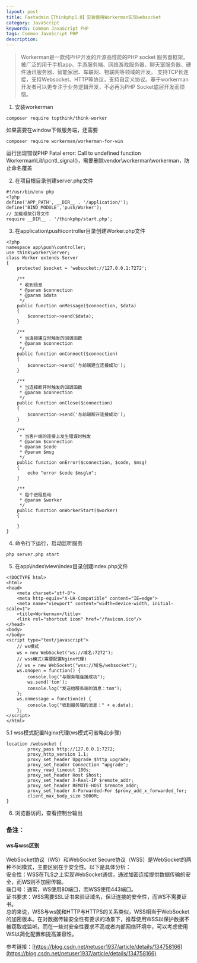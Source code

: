 ```yaml
---
layout: post
title: Fastadmin【Thinkphp5.0】安装使用Workerman实现websocket
category: JavaScript
keywords: Common JavaScript PHP
tags: Common JavaScript PHP
description: 
---
```


> Workerman是一款纯PHP开发的开源高性能的PHP socket 服务器框架。被广泛的用于手机app、手游服务端、网络游戏服务器、聊天室服务器、硬件通讯服务器、智能家居、车联网、物联网等领域的开发。 支持TCP长连接，支持Websocket、HTTP等协议，支持自定义协议。基于workerman开发者可以更专注于业务逻辑开发，不必再为PHP Socket底层开发而烦恼。
 
1. 安装workerman
```
composer require topthink/think-worker
```
如果需要在window下做服务端，还需要
```
composer require workerman/workerman-for-win
```

运行出现错误PHP Fatal error: Call to undefined function Workerman\Lib\pcntl_signal()，需要删除vendor\workerman\workerman，防止命名覆盖

2. 在项目根目录创建server.php文件
```server.php
#!/usr/bin/env php
<?php
define('APP_PATH', __DIR__ . '/application/');
define('BIND_MODULE','push/Worker');
// 加载框架引导文件
require __DIR__ . '/thinkphp/start.php';
```
3. 在application\push\controller目录创建Worker.php文件
```Worker.php
<?php
namespace app\push\controller;
use think\worker\Server;
class Worker extends Server
{
    protected $socket = 'websocket://127.0.0.1:7272';

    /**
     * 收到信息
     * @param $connection
     * @param $data
     */
    public function onMessage($connection, $data)
    {
        $connection->send($data);
    }

    /**
     * 当连接建立时触发的回调函数
     * @param $connection
     */
    public function onConnect($connection)
    {
        $connection->send('与前端建立连接成功');
    }

    /**
     * 当连接断开时触发的回调函数
     * @param $connection
     */
    public function onClose($connection)
    {
        $connection->send('与前端断开连接成功');
    }

    /**
     * 当客户端的连接上发生错误时触发
     * @param $connection
     * @param $code
     * @param $msg
     */
    public function onError($connection, $code, $msg)
    {
        echo "error $code $msg\n";
    }

    /**
     * 每个进程启动
     * @param $worker
     */
    public function onWorkerStart($worker)
    {

    }
}
```
4. 命令行下运行，启动监听服务
```
php server.php start
```
5. 在app\index\view\index目录创建index.php文件 
```
<!DOCTYPE html>
<html>
<head>
    <meta charset="utf-8">
    <meta http-equiv="X-UA-Compatible" content="IE=edge">
    <meta name="viewport" content="width=device-width, initial-scale=1">
    <title>Workerman</title>
    <link rel="shortcut icon" href="/favicon.ico"/>
</head>
<body>
</body>
<script type="text/javascript">
    // ws模式
    ws = new WebSocket("ws://域名:7272");
    // wss模式(需要配置Nginx代理)
    // ws = new WebSocket("wss://域名/websocket");
    ws.onopen = function() {
        console.log("与服务端连接成功");
        ws.send('tom');
        console.log("发送给服务端的消息：tom");
    };
    ws.onmessage = function(e) {
        console.log("收到服务端的消息：" + e.data);
    };
</script>
</html>
```
5.1 wss模式配置Nginx代理(ws模式可省略此步骤)
```
location /websocket {
		proxy_pass http://127.0.0.1:7272;
		proxy_http_version 1.1;
		proxy_set_header Upgrade $http_upgrade;
		proxy_set_header Connection "upgrade";
		proxy_read_timeout 180s;
		proxy_set_header Host $host;
		proxy_set_header X-Real-IP $remote_addr;
		proxy_set_header REMOTE-HOST $remote_addr;
		proxy_set_header X-Forwarded-For $proxy_add_x_forwarded_for;
		client_max_body_size 5000M;
}
```
6. 浏览器访问，查看控制台输出

### 备注：
#### ws与wss区别

WebSocket协议（WS）和WebSocket Secure协议（WSS）是WebSocket的两种不同模式，主要区别在于安全性。以下是具体分析：   
安全性：WSS在TLS之上实现WebSocket通信，通过加密连接提供数据传输的安全，而WS则不加密传输。   
端口号：通常，WS使用80端口，而WSS使用443端口。   
证书要求：WSS需要SSL证书来验证域名，保证连接的安全性，而WS不需要证书。   
总的来说，WSS与ws就和HTTP与HTTPS的关系类似，WSS相当于WebSocket的加密版本。在对数据传输安全性有要求的场景下，推荐使用WSS以保护数据不被窃取或监听。而在一些对安全性要求不高或者内部网络环境中，可以考虑使用WS以简化配置和提高兼容性。

参考链接：[https://blog.csdn.net/netuser1937/article/details/134758166](https://blog.csdn.net/netuser1937/article/details/134758166)